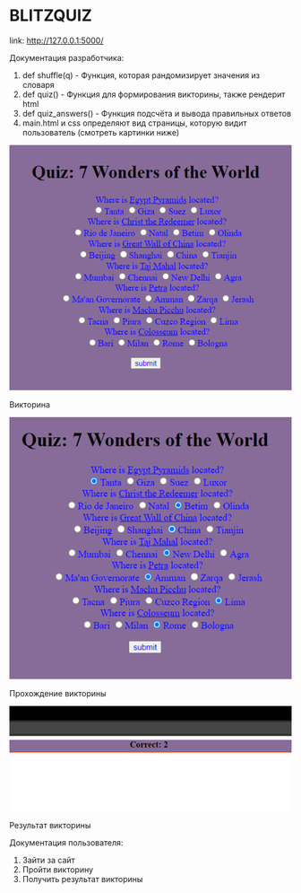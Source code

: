 # BLITZQUIZ 

link: http://127.0.0.1:5000/

Документация разработчика:


1. def shuffle(q) - Функция, которая рандомизирует значения из словаря
2. def quiz() -  Функция для формирования викторины, также рендерит html
3. def quiz_answers() - Функция подсчёта и вывода правильных ответов
4. main.html и css определяют вид страницы, которую видит пользователь (смотреть картинки ниже)

![img.png](img.png) 

Викторина

![img_1.png](img_1.png) 

Прохождение викторины

![img_2.png](img_2.png) 

Результат викторины


Документация пользователя:

1. Зайти за сайт
2. Пройти викторину
3. Получить результат викторины
